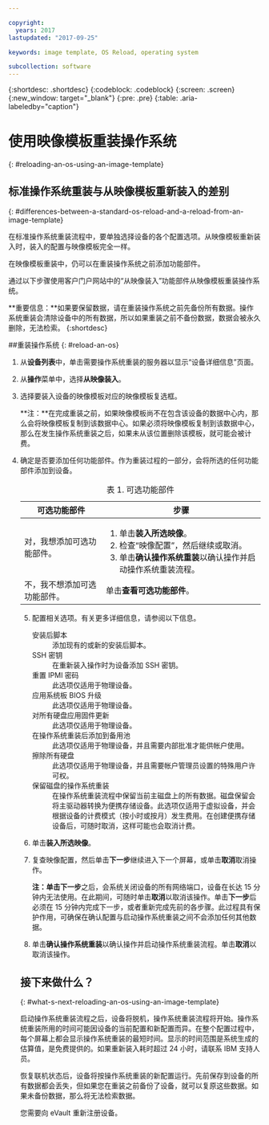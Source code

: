 ```yaml
---

copyright:
  years: 2017
lastupdated: "2017-09-25"

keywords: image template, OS Reload, operating system

subcollection: software
---
```


{:shortdesc: .shortdesc}
{:codeblock: .codeblock}
{:screen: .screen}
{:new_window: target="_blank"}
{:pre: .pre}
{:table: .aria-labeledby="caption"}

# 使用映像模板重装操作系统
{: #reloading-an-os-using-an-image-template}

## 标准操作系统重装与从映像模板重新装入的差别
{: #differences-between-a-standard-os-reload-and-a-reload-from-an-image-template}

在标准操作系统重装流程中，要单独选择设备的各个配置选项。从映像模板重新装入时，装入的配置与映像模板完全一样。

在映像模板重装中，仍可以在重装操作系统之前添加功能部件。

通过以下步骤使用客户门户网站中的“从映像装入”功能部件从映像模板重装操作系统。

**重要信息：**如果要保留数据，请在重装操作系统之前先备份所有数据。操作系统重装会清除设备中的所有数据，所以如果重装之前不备份数据，数据会被永久删除，无法检索。
{:shortdesc}

##重装操作系统
{: #reload-an-os}

1. 从**设备列表**中，单击需要操作系统重装的服务器以显示“设备详细信息”页面。
2. 从**操作**菜单中，选择**从映像装入**。
3. 选择要装入设备的映像模板对应的映像模板复选框。

   **注：**在完成重装之前，如果映像模板尚不在包含该设备的数据中心内，那么会将映像模板复制到该数据中心。如果必须将映像模板复制到该数据中心，那么在发生操作系统重装之后，如果未从该位置删除该模板，就可能会被计费。

4. 确定是否要添加任何功能部件。作为重装过程的一部分，会将所选的任何功能部件添加到设备。

   <table>
   <CAPTION>表 1. 可选功能部件</CAPTION>
   <THEAD>
   <TR>
   <th>可选功能部件
</th>
   <th>步骤</th>
   </TR>
   </THEAD>
   <TBODY>
   <tr>
   </tr>
   <tr>
   <td>对，我想添加可选功能部件。</td>
   <td>
   <ol>
   <li>单击<b>装入所选映像</b>。</li>
   <li>检查“映像配置”，然后继续或取消。</li>
   <li>单击<b>确认操作系统重装</b>以确认操作并启动操作系统重装流程。</li>
   </ol>
   </td>
   </tr>
   <tr>
   <td>不，我不想添加可选功能部件。</td>
   <td>单击<b>查看可选功能部件</b>。</td>
   </tr>
   </TBODY>
   </table>

5. 配置相关选项。有关更多详细信息，请参阅以下信息。

   <dl>
   <dt>安装后脚本</dt>
   <dd>添加现有的或新的安装后脚本。</dd>
   <dt>SSH 密钥</dt>
   <dd>在重新装入操作时为设备添加 SSH 密钥。</dd>
   <dt>重置 IPMI 密码</dt>
   <dd> 此选项仅适用于物理设备。</dd>
   <dt>应用系统板 BIOS 升级</dt>
   <dd>此选项仅适用于物理设备。</dd>
   <dt>对所有硬盘应用固件更新</dt>
   <dd>此选项仅适用于物理设备。</dd>
   <dt>在操作系统重装后添加到备用池</dt>
   <dd>此选项仅适用于物理设备，并且需要内部批准才能供帐户使用。</dd>
   <dt>擦除所有硬盘</dt>
   <dd> 此选项仅适用于物理设备，并且需要帐户管理员设置的特殊用户许可权。</dd>
   <dt>保留磁盘的操作系统重装</dt>
   <dd>在操作系统重装流程中保留当前主磁盘上的所有数据。磁盘保留会将主驱动器转换为便携存储设备。此选项仅适用于虚拟设备，并会根据设备的计费模式（按小时或按月）发生费用。在创建便携存储设备后，可随时取消，这样可能也会取消计费。</dd>
   </dl>

6. 单击**装入所选映像**。

7. 复查映像配置，然后单击**下一步**继续进入下一个屏幕，或单击**取消**取消操作。

   **注：**单击**下一步**之后，会系统关闭设备的所有网络端口，设备在长达 15 分钟内无法使用。在此期间，可随时单击**取消**以取消该操作。单击**下一步**后必须在 15 分钟内完成下一步，或者重新完成先前的各步骤。此过程具有保护作用，可确保在确认配置与启动操作系统重装之间不会添加任何其他数据。

8. 单击**确认操作系统重装**以确认操作并启动操作系统重装流程。单击**取消**以取消该操作。

## 接下来做什么？
{: #what-s-next-reloading-an-os-using-an-image-template}

启动操作系统重装流程之后，设备将脱机，操作系统重装流程将开始。操作系统重装所用的时间可能因设备的当前配置和新配置而异。在整个配置过程中，每个屏幕上都会显示操作系统重装的最短时间。显示的时间范围是系统生成的估算值，是免费提供的。如果重新装入耗时超过 24 小时，请联系 IBM 支持人员。

恢复联机状态后，设备将按操作系统重装的新配置运行。先前保存到设备的所有数据都会丢失，但如果您在重装之前备份了设备，就可以复原这些数据。如果未备份数据，那么将无法检索数据。

您需要向 eVault 重新注册设备。
